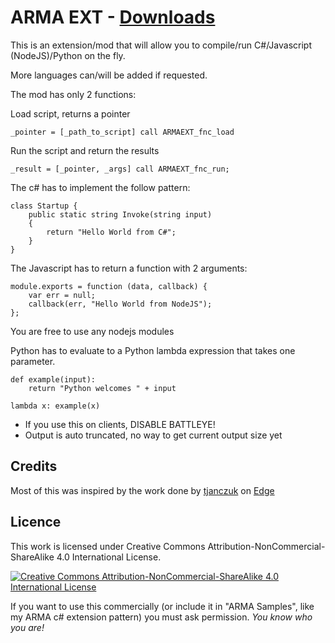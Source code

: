 # ARMA EXT - [Downloads](https://github.com/maca134/armaext/releases)
This is an extension/mod that will allow you to compile/run C#/Javascript (NodeJS)/Python on the fly.

More languages can/will be added if requested.

The mod has only 2 functions:

Load script, returns a pointer
```
_pointer = [_path_to_script] call ARMAEXT_fnc_load
```

Run the script and return the results
```
_result = [_pointer, _args] call ARMAEXT_fnc_run;
```

The c# has to implement the follow pattern:
```
class Startup {
    public static string Invoke(string input)
    {
        return "Hello World from C#";
    }
}
```

The Javascript has to return a function with 2 arguments:
```
module.exports = function (data, callback) {
	var err = null;
	callback(err, "Hello World from NodeJS");
};
```
You are free to use any nodejs modules

Python has to evaluate to a Python lambda expression that takes one parameter.
```
def example(input):
	return "Python welcomes " + input

lambda x: example(x)
```

- If you use this on clients, DISABLE BATTLEYE!
- Output is auto truncated, no way to get current output size yet

## Credits
Most of this was inspired by the work done by [tjanczuk](https://github.com/tjanczuk) on [Edge](https://github.com/tjanczuk/edge)

## Licence
This work is licensed under Creative Commons Attribution-NonCommercial-ShareAlike 4.0 International License.

[![Creative Commons Attribution-NonCommercial-ShareAlike 4.0 International License](https://i.creativecommons.org/l/by-nc-sa/4.0/80x15.png)](http://creativecommons.org/licenses/by-nc-sa/4.0/)

If you want to use this commercially (or include it in "ARMA Samples", like my ARMA c# extension pattern) you must ask permission. *You know who you are!*